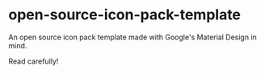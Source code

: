 # open-source-icon-pack-template
An open source icon pack template made with Google's Material Design in mind.

Read carefully! 
